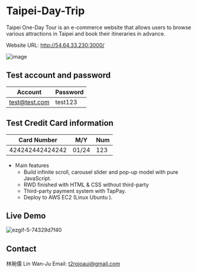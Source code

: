 # Taipei-Day-Trip
Taipei One-Day Tour is an e-commerce website that allows users to browse various attractions in Taipei and book their itineraries in advance.

Website URL: http://54.64.33.230:3000/

![image](https://user-images.githubusercontent.com/95067096/224932653-99faa876-580e-4b1b-b3c9-291feff1095b.png)

## Test account and password
| Account | Password| 
| -------- | -------- | 
| test@test.com     | test123    
## Test Credit Card information
| Card Number | M/Y    |Num |
| ----------- | --- | -------- |
| 424242442424242     |   01/24  | 123  |


* Ｍain features
    * Build infinite scroll, carousel slider and pop-up model with pure JavaScript.
    * RWD finished with HTML & CSS without third-party
    * Third-party payment system with TapPay.
    * Deploy to AWS EC2 (Linux Ubuntu ).

## Live Demo
![ezgif-5-74329d7f40](https://user-images.githubusercontent.com/95067096/224927301-de29381c-d71d-408b-bdaf-494c86f527ae.gif)

## Contact
林琬儒 Lin Wan-Ju Email: t2roioaui@gmail.com
